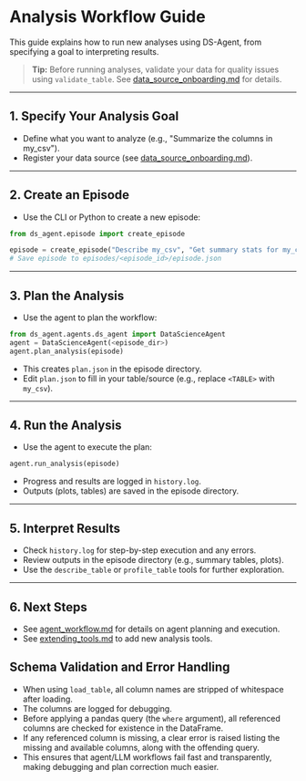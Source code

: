 # Analysis Workflow Guide

This guide explains how to run new analyses using DS-Agent, from specifying a goal to interpreting results.

> **Tip:** Before running analyses, validate your data for quality issues using `validate_table`. See [data_source_onboarding.md](data_source_onboarding.md) for details.

---

## 1. Specify Your Analysis Goal

- Define what you want to analyze (e.g., "Summarize the columns in my_csv").
- Register your data source (see [data_source_onboarding.md](data_source_onboarding.md)).

---

## 2. Create an Episode

- Use the CLI or Python to create a new episode:

```python
from ds_agent.episode import create_episode

episode = create_episode("Describe my_csv", "Get summary stats for my_csv")
# Save episode to episodes/<episode_id>/episode.json
```

---

## 3. Plan the Analysis

- Use the agent to plan the workflow:

```python
from ds_agent.agents.ds_agent import DataScienceAgent
agent = DataScienceAgent(<episode_dir>)
agent.plan_analysis(episode)
```

- This creates `plan.json` in the episode directory.
- Edit `plan.json` to fill in your table/source (e.g., replace `<TABLE>` with `my_csv`).

---

## 4. Run the Analysis

- Use the agent to execute the plan:

```python
agent.run_analysis(episode)
```

- Progress and results are logged in `history.log`.
- Outputs (plots, tables) are saved in the episode directory.

---

## 5. Interpret Results

- Check `history.log` for step-by-step execution and any errors.
- Review outputs in the episode directory (e.g., summary tables, plots).
- Use the `describe_table` or `profile_table` tools for further exploration.

---

## 6. Next Steps

- See [agent_workflow.md](agent_workflow.md) for details on agent planning and execution.
- See [extending_tools.md](extending_tools.md) to add new analysis tools.

## Schema Validation and Error Handling

- When using `load_table`, all column names are stripped of whitespace after loading.
- The columns are logged for debugging.
- Before applying a pandas query (the `where` argument), all referenced columns are checked for existence in the DataFrame.
- If any referenced column is missing, a clear error is raised listing the missing and available columns, along with the offending query.
- This ensures that agent/LLM workflows fail fast and transparently, making debugging and plan correction much easier. 